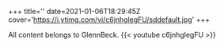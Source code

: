 +++
title=''
date=2021-01-06T18:29:45Z
cover='https://i.ytimg.com/vi/c6jnhglegFU/sddefault.jpg'
+++

All content belongs to GlennBeck.
{{< youtube c6jnhglegFU >}}
